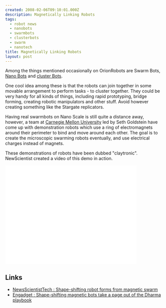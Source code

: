 ```yaml
---
created: 2008-02-06T09:10:01.000Z
description: Magnetically Linking Robots
tags:
  - robot news
  - nanobots
  - swarmbots
  - clusterbots
  - swarm
  - nanotech
title: Magnetically Linking Robots
layout: post
---
```


Among the things mentioned occasionally on OrionRobots are Swarm Bots, [Nano Bots](/wiki/nano_bots.html "Microscopic or Nano scale robots") and [cluster Bots](/wiki/cluster_bots.html).

One cool idea among these is that the robots can join together in some movable arrangement to perform tasks - to cluster together. They could be very handy for all kinds of things, including rapid prototyping, bridge forming, creating robotic manipulators and other stuff. Avoid however creating something like the Stargate replicators.

Having real swarmbots on Nano Scale is still quite a distance away, however, a team at [Carnegie Mellon University](/wiki/carnegie_mellon_university.html "An institution involved in Robotics, Technology and Science") led by Seth Goldstein have come up with demonstration robots which use a ring of electromagnets around their perimeter to bind and move around each other. The goal is to create the microscopic swarming robots eventually, and use electrical charges instead of magnets.

These demonstrations of robots have been dubbed "claytronic". NewScientist created a video of this demo in action.

<iframe width="420" height="315" src="//www.youtube.com/embed/e44hA6IBtkA?rel=0" frameborder="0" allowfullscreen="true">
</iframe>

## Links

- [NewsScientistTech : Shape-shifting robot forms from magnetic swarm](https://www.newscientist.com/article/dn13244-shape-shifting-robot-forms-from-magnetic-swarm/)
- [Engadget : Shape-shifting magnetic bots take a page out of the Dharma playbook](http://www.engadget.com/2008/01/29/shape-shifting-magnetic-bots-take-a-page-out-of-the-dharma-playb/)
